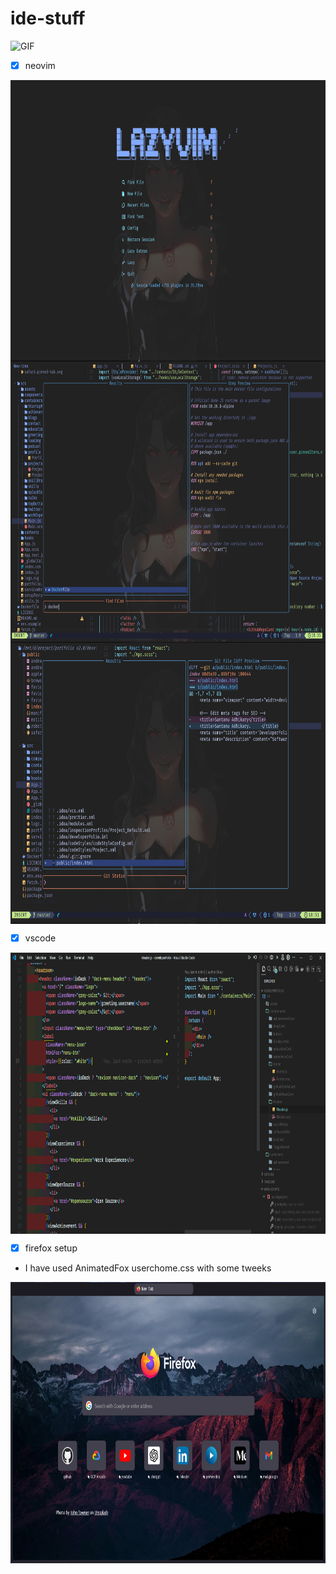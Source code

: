 # ide-stuff

<img align="left " alt="GIF" height="150px" src="https://i.pinimg.com/originals/7c/a2/5f/7ca25f4a2eecefbc3b3e62c50cb9d02d.gif" />

- [x] neovim

<img align="left" alt="GIF" height="450px" src="https://raw.githubusercontent.com/mikan-senpai/ide-stuff/master/asset/nv1.png" />
<img align="center" alt="GIF" height="450px" src="https://raw.githubusercontent.com/mikan-senpai/ide-stuff/master/asset/nv2.png" />
<img align="center" alt="GIF" height="450px" src="https://raw.githubusercontent.com/mikan-senpai/ide-stuff/master/asset/nv3.png" />



- [x] vscode
<img align="center" alt="GIF" height="450px" src="https://raw.githubusercontent.com/mikan-senpai/ide-stuff/master/asset/vs1.png" />


- [X] firefox setup
- I have used AnimatedFox userchome.css with some tweeks
<img align="center" alt="GIF" height="450px" src="https://raw.githubusercontent.com/mikan-senpai/ide-stuff/master/asset/fire1.png" />
